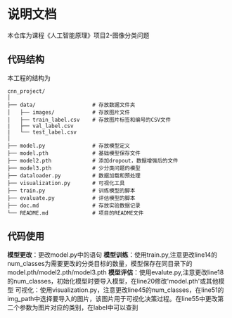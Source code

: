 # 说明文档
本仓库为课程《人工智能原理》项目2-图像分类问题
## 代码结构
本工程的结构为
```
cnn_project/
│
├── data/                  # 存放数据文件夹
│   ├── images/            # 存放图片文件
│   ├── train_label.csv    # 存放图片标签和编号的CSV文件
|   ├── val_label.csv
|   └── test_label.csv
│
├── model.py               # 存放模型定义   
├── model.pth              # 基础模型保存文件
├── model2.pth             # 添加dropout，数据增强后的文件
├── model3.pth             # 少分类问题的模型
├── dataloader.py          # 数据加载和预处理
├── visualization.py       # 可视化工具
├── train.py               # 训练模型的脚本
├── evaluate.py            # 评估模型的脚本
├── doc.md                 # 存放实验数据记录
└── README.md              # 项目的README文件

```
## 代码使用
**模型更改**：更改model.py中的语句
**模型训练**：使用train.py,注意更改line14的num_classes为需要更改的分类目标的数量，模型保存在同目录下的model.pth/model2.pth/model3.pth
**模型评估**：使用evalute.py,注意更改line18的num_classes，初始化模型时要导入模型，在line20修改'model.pth'或其他模型
可视化：使用visualization.py，注意更改line45的num_classes，在line51的img_path中选择要导入的图片，该图片用于可视化决策过程。在line55中更改第二个参数为图片对应的类别，在label中可以查到